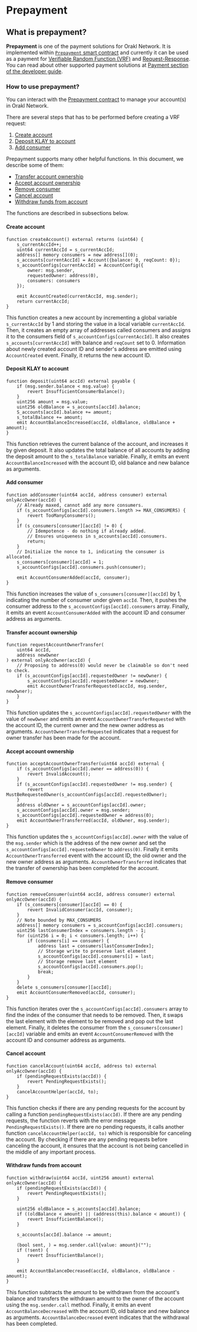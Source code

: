 # Prepayment

## What is prepayment?

**Prepayment** is one of the payment solutions for Orakl Network.
It is implemented within [`Prepayment` smart contract](https://github.com/Bisonai-CIC/orakl/blob/master/contracts/src/v0.1/Prepayment.sol) and currently it can be used as a payment for [Verifiable Random Function (VRF)](vrf.md) and [Request-Response](request-response.md).
You can read about other supported payment solutions at [Payment section of the developer guide](readme.md#payment).

### How to use prepayment?

You can interact with the [Prepayment contract](https://github.com/Bisonai-CIC/orakl/blob/master/contracts/src/v0.1/Prepayment.sol) to manage your account(s) in Orakl Network.

There are several steps that has to be performed before creating a VRF request:

1. [Create account](#create-account)
2. [Deposit KLAY to account](#deposit-klay-to-account)
3. [Add consumer](#add-consumer)

Prepayment supports many other helpful functions.
In this document, we describe some of them:

* [Transfer account ownership](#transfer-account-ownership)
* [Accept account ownership](#accept-account-ownership)
* [Remove consumer](#remove-consumer)
* [Cancel account](#cancel-account)
* [Withdraw funds from account](#withdraw-funds-from-account)

The functions are described in subsections below.

#### Create account

```Solidity
function createAccount() external returns (uint64) {
    s_currentAccId++;
    uint64 currentAccId = s_currentAccId;
    address[] memory consumers = new address[](0);
    s_accounts[currentAccId] = Account({balance: 0, reqCount: 0});
    s_accountConfigs[currentAccId] = AccountConfig({
        owner: msg.sender,
        requestedOwner: address(0),
        consumers: consumers
    });

    emit AccountCreated(currentAccId, msg.sender);
    return currentAccId;
}
```

This function creates a new account by incrementing a global variable `s_currentAccId` by 1 and storing the value in a local variable `currentAccId`.
Then, it creates an empty array of addresses called consumers and assigns it to the consumers field of `s_accountConfigs[currentAccId]`.
It also creates `s_accounts[currentAccId]` with balance and `reqCount` set to 0.
Information about newly created account ID and sender's address are emitted using `AccountCreated` event.
Finally, it returns the new account ID.

#### Deposit KLAY to account

```Solidity
function deposit(uint64 accId) external payable {
    if (msg.sender.balance < msg.value) {
        revert InsufficientConsumerBalance();
    }
    uint256 amount = msg.value;
    uint256 oldBalance = s_accounts[accId].balance;
    S_accounts[accId].balance += amount;
    s_totalBalance += amount;
    emit AccountBalanceIncreased(accId, oldBalance, oldBalance + amount);
}
```

This function retrieves the current balance of the account, and increases it by given deposit.
It also updates the total balance of all accounts by adding the deposit amount to the `s_totalBalance` variable.
Finally, it emits an event `AccountBalanceIncreased` with the account ID, old balance and new balance as arguments.

#### Add consumer

```Solidity
function addConsumer(uint64 accId, address consumer) external onlyAccOwner(accId) {
    // Already maxed, cannot add any more consumers.
    if (s_accountConfigs[accId].consumers.length >= MAX_CONSUMERS) {
        revert TooManyConsumers();
    }
    if (s_consumers[consumer][accId] != 0) {
        // Idempotence - do nothing if already added.
        // Ensures uniqueness in s_accounts[accId].consumers.
        return;
    }
    // Initialize the nonce to 1, indicating the consumer is allocated.
    s_consumers[consumer][accId] = 1;
    s_accountConfigs[accId].consumers.push(consumer);

    emit AccountConsumerAdded(accId, consumer);
}
```

This function increases the value of `s_consumers[consumer][accId]` by 1, indicating the number of consumer under given `accId`.
Then, it pushes the consumer address to the `s_accountConfigs[accId].consumers` array.
Finally, it emits an event `AccountConsumerAdded` with the account ID and consumer address as arguments.

#### Transfer account ownership

```Solidity
function requestAccountOwnerTransfer(
    uint64 accId,
    address newOwner
) external onlyAccOwner(accId) {
    // Proposing to address(0) would never be claimable so don't need to check.
    if (s_accountConfigs[accId].requestedOwner != newOwner) {
        s_accountConfigs[accId].requestedOwner = newOwner;
        emit AccountOwnerTransferRequested(accId, msg.sender, newOwner);
    }
}
```

This function updates the `s_accountConfigs[accId].requestedOwner` with the value of `newOwner` and emits an event `AccountOwnerTransferRequested` with the account ID, the current owner and the new owner address as arguments.
`AccountOwnerTransferRequested` indicates that a request for owner transfer has been made for the account.

#### Accept account ownership

```Solidity
function acceptAccountOwnerTransfer(uint64 accId) external {
    if (s_accountConfigs[accId].owner == address(0)) {
        revert InvalidAccount();
    }
    if (s_accountConfigs[accId].requestedOwner != msg.sender) {
        revert MustBeRequestedOwner(s_accountConfigs[accId].requestedOwner);
    }
    address oldOwner = s_accountConfigs[accId].owner;
    s_accountConfigs[accId].owner = msg.sender;
    s_accountConfigs[accId].requestedOwner = address(0);
    emit AccountOwnerTransferred(accId, oldOwner, msg.sender);
}
```

This function updates the `s_accountConfigs[accId].owner` with the value of the `msg.sender` which is the address of the new owner and set the `s_accountConfigs[accId].requestedOwner` to `address(0)`.
Finally it emits `AccountOwnerTransferred` event with the account ID, the old owner and the new owner address as arguments.
`AccountOwnerTransferred` indicates that the transfer of ownership has been completed for the account.

#### Remove consumer

```Solidity
function removeConsumer(uint64 accId, address consumer) external onlyAccOwner(accId) {
    if (s_consumers[consumer][accId] == 0) {
        revert InvalidConsumer(accId, consumer);
    }
    // Note bounded by MAX_CONSUMERS
    address[] memory consumers = s_accountConfigs[accId].consumers;
    uint256 lastConsumerIndex = consumers.length - 1;
    for (uint256 i = 0; i < consumers.length; i++) {
        if (consumers[i] == consumer) {
            address last = consumers[lastConsumerIndex];
            // Storage write to preserve last element
            s_accountConfigs[accId].consumers[i] = last;
            // Storage remove last element
            s_accountConfigs[accId].consumers.pop();
            break;
        }
    }
    delete s_consumers[consumer][accId];
    emit AccountConsumerRemoved(accId, consumer);
}
```

This function iterates over the `s_accountConfigs[accId].consumers` array to find the index of the consumer that needs to be removed.
Then, it swaps the last element with the element to be removed and pop out the last element.
Finally, it deletes the consumer from the `s_consumers[consumer][accId]` variable and emits an event `AccountConsumerRemoved` with the account ID and consumer address as arguments.

#### Cancel account

```Solidity
function cancelAccount(uint64 accId, address to) external onlyAccOwner(accId) {
    if (pendingRequestExists(accId)) {
        revert PendingRequestExists();
    }
    cancelAccountHelper(accId, to);
}
```

This function checks if there are any pending requests for the account by calling a function `pendingRequestExists(accId)`.
If there are any pending requests, the function reverts with the error message `PendingRequestExists()`.
If there are no pending requests, it calls another function `cancelAccountHelper(accId, to)` which is responsible for canceling the account.
By checking if there are any pending requests before canceling the account, it ensures that the account is not being cancelled in the middle of any important process.

#### Withdraw funds from account

```Solidity
function withdraw(uint64 accId, uint256 amount) external onlyAccOwner(accId) {
    if (pendingRequestExists(accId)) {
        revert PendingRequestExists();
    }

    uint256 oldBalance = s_accounts[accId].balance;
    if ((oldBalance < amount) || (address(this).balance < amount)) {
        revert InsufficientBalance();
    }

    s_accounts[accId].balance -= amount;

    (bool sent, ) = msg.sender.call{value: amount}("");
    if (!sent) {
        revert InsufficientBalance();
    }

    emit AccountBalanceDecreased(accId, oldBalance, oldBalance - amount);
}
```

This function subtracts the amount to be withdrawn from the account's balance and transfers the withdrawn amount to the owner of the account using the `msg.sender.call` method.
Finally, it emits an event `AccountBalanceDecreased` with the account ID, old balance and new balance as arguments.
`AccountBalanceDecreased` event indicates that the withdrawal has been completed.
